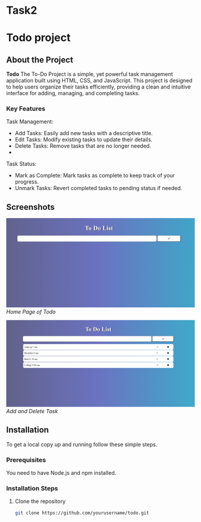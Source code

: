 # Task2
# Todo project


## About the Project

**Todo** The To-Do Project is a simple, yet powerful task management application built using HTML, CSS, and JavaScript. This project is designed to help users organize their tasks efficiently, providing a clean and intuitive interface for adding, managing, and completing tasks.

### Key Features

Task Management:
- Add Tasks: Easily add new tasks with a descriptive title.
- Edit Tasks: Modify existing tasks to update their details.
- Delete Tasks: Remove tasks that are no longer needed.
- 
Task Status:
- Mark as Complete: Mark tasks as complete to keep track of your progress.
- Unmark Tasks: Revert completed tasks to pending status if needed.

## Screenshots

![Home Page](https://github.com/GauravAnand30/Task2/blob/main/Screenshots/Screenshot%202024-06-29%20104155.png)
*Home Page of Todo*

![Menu Page](https://github.com/GauravAnand30/Task2/blob/main/Screenshots/Screenshot%202024-06-29%20103942.png)
*Add and Delete Task*








## Installation

To get a local copy up and running follow these simple steps.

### Prerequisites

You need to have Node.js and npm installed.

### Installation Steps

1. Clone the repository
   ```sh
   git clone https://github.com/yourusername/todo.git
